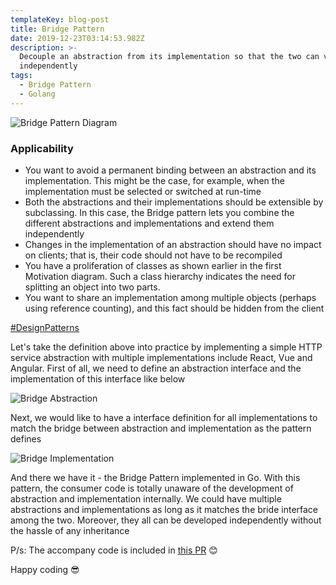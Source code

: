 ```yaml
---
templateKey: blog-post
title: Bridge Pattern
date: 2019-12-23T03:14:53.982Z
description: >-
  Decouple an abstraction from its implementation so that the two can vary
  independently
tags:
  - Bridge Pattern
  - Golang
---
```

![Bridge Pattern Diagram](/img/bridgepatterndiagram.png "Bridge Pattern Diagram")

### Applicability

* You want to avoid a permanent binding between an abstraction and its implementation. This might be the case, for example, when the implementation must be selected or switched at run-time
* Both the abstractions and their implementations should be extensible by subclassing. In this case, the Bridge pattern lets you combine the different abstractions and implementations and extend them independently
* Changes in the implementation of an abstraction should have no impact on clients; that is, their code should not have to be recompiled
* You have a proliferation of classes as shown earlier in the first Motivation diagram. Such a class hierarchy indicates the need for splitting an object into two parts.
* You want to share an implementation among multiple objects (perhaps using reference counting), and this fact should be hidden from the client

[\#DesignPatterns](https://en.wikipedia.org/wiki/Design_Patterns)

Let's take the definition above into practice by implementing a simple HTTP service abstraction with multiple implementations include React, Vue and Angular. First of all, we need to define an abstraction interface and the implementation of this interface like below

![Bridge Abstraction](/img/bridgeabstraction.png "Bridge Abstraction")

Next, we would like to have a interface definition for all implementations to match the bridge between abstraction and implementation as the pattern defines

![Bridge Implementation](/img/bridgeimplementation.png "Bridge Implementation")

And there we have it - the Bridge Pattern implemented in Go. With this pattern, the consumer code is totally unaware of the development of abstraction and implementation internally. We could have multiple abstractions and implementations as long as it matches the bride interface among the two. Moreover, they all can be developed independently without the hassle of any inheritance

P/s: The accompany code is included in[](https://github.com/willnguyen1312/go-design-patterns/pull/1/files)[](https://github.com/willnguyen1312/go-design-patterns/pull/3/files)[](https://github.com/willnguyen1312/go-design-patterns/pull/3/files)[](https://github.com/willnguyen1312/go-design-patterns/pull/6) [this PR](https://github.com/willnguyen1312/go-design-patterns/pull/7) 😊

Happy coding 😎
